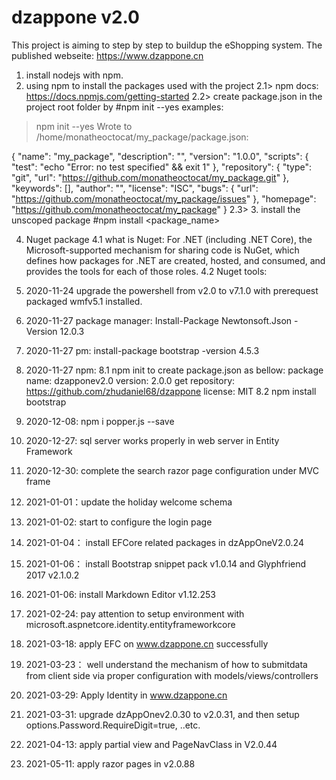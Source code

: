 # dzappone v2.0
This project is aiming to step by step to buildup the eShopping system.
The published webseite: https://www.dzappone.cn
1. install nodejs with npm.
2. using npm to install the packages used with the project
  2.1> npm docs: https://docs.npmjs.com/getting-started
  2.2> create package.json in the project root folder by #npm init --yes
  examples:
  > npm init --yes
Wrote to /home/monatheoctocat/my_package/package.json:

{
  "name": "my_package",
  "description": "",
  "version": "1.0.0",
  "scripts": {
    "test": "echo \"Error: no test specified\" && exit 1"
  },
  "repository": {
    "type": "git",
    "url": "https://github.com/monatheoctocat/my_package.git"
  },
  "keywords": [],
  "author": "",
  "license": "ISC",
  "bugs": {
    "url": "https://github.com/monatheoctocat/my_package/issues"
  },
  "homepage": "https://github.com/monatheoctocat/my_package"
}
  2.3>
3. install the unscoped package
#npm install <package_name>

4. Nuget package
  4.1 what is Nuget: For .NET (including .NET Core), the Microsoft-supported mechanism for sharing code is NuGet, which defines how packages for .NET are created, hosted, and consumed, and provides the tools for each of those roles.
  4.2 Nuget tools:
 
5. 2020-11-24 upgrade the powershell from v2.0 to v7.1.0 with prerequest packaged wmfv5.1 installed. 
6. 2020-11-27 package manager: Install-Package Newtonsoft.Json -Version 12.0.3
7. 2020-11-27 pm: install-package bootstrap -version 4.5.3
8. 2020-11-27 npm: 
  8.1 npm init to create package.json as bellow:
  package name: dzapponev2.0
  version: 2.0.0
  get repository: https://github.com/zhudaniel68/dzappone
  license: MIT
  8.2 npm install bootstrap
9. 2020-12-08: npm i popper.js --save 
10. 2020-12-27: sql server works properly in web server in Entity Framework 
11. 2020-12-30: complete the search razor page configuration under MVC frame
12. 2021-01-01：update the holiday welcome schema
13. 2021-01-02: start to configure the login page
14. 2021-01-04： install EFCore related packages in dzAppOneV2.0.24
15. 2021-01-06： install Bootstrap snippet pack v1.0.14 and Glyphfriend 2017 v2.1.0.2
16. 2021-01-06: install Markdown Editor v1.12.253
17. 2021-02-24: pay attention to setup environment with microsoft.aspnetcore.identity.entityframeworkcore
18. 2021-03-18: apply EFC on www.dzappone.cn successfully
19. 2021-03-23： well understand the mechanism of how to submitdata from client side via proper configuration with models/views/controllers
20. 2021-03-29: Apply Identity in www.dzappone.cn
21. 2021-03-31: upgrade dzAppOnev2.0.30 to v2.0.31, and then setup options.Password.RequireDigit=true, ..etc.
22. 2021-04-13: apply partial view and PageNavClass in V2.0.44
23. 2021-05-11: apply razor pages in v2.0.88
